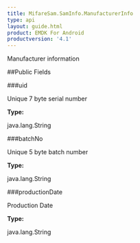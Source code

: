 ```yaml
---
title: MifareSam.SamInfo.ManufacturerInfo
type: api
layout: guide.html
product: EMDK For Android
productversion: '4.1'
---
```



Manufacturer information

##Public Fields

###uid

Unique 7 byte serial number

**Type:**

java.lang.String

###batchNo

Unique 5 byte batch number

**Type:**

java.lang.String

###productionDate

Production Date

**Type:**

java.lang.String












